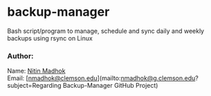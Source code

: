# backup-manager
Bash script/program to manage, schedule and sync daily and weekly backups using rsync on Linux

### Author:
Name: [Nitin Madhok](https://github.com/nmadhok/)  
Email: [nmadhok@clemson.edu](mailto:nmadhok@g.clemson.edu?subject=Regarding Backup-Manager GitHub Project)
